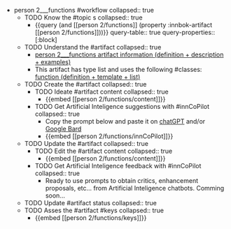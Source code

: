 
- person 2___functions #workflow
   collapsed:: true
  - TODO Know the #topic s
    collapsed:: true
    - {{query (and [[person 2/functions]] (property :innbok-artifact [[person 2/functions]]))}}
      query-table:: true
      query-properties:: [:block]
  - TODO Understand the #artifact
    collapsed:: true
    - [person 2___functions artifact information (definition + description + examples)](https://go.innbok.com/#/page/innBoK%2Fperson-%28id%29%2Ffunctions%2Finfo)
    - This artifact has type list and uses the following #classes: [function (definition + template + list)](https://go.innbok.com/#/page/innBoK%2Fclass%2Ffunction)
  - TODO Create the #artifact
     collapsed:: true
    - TODO Ideate #artifact content
      collapsed:: true
      - {{embed [[person 2/functions/content]]}}
    - TODO Get Artificial Inteligence suggestions with #innCoPilot
      collapsed:: true
      - Copy the prompt below and paste it on [chatGPT](https://chat.openai.com) and/or [Google Bard](https://bard.google.com/chat)
      - {{embed [[person 2/functions/innCoPilot]]}}
  - TODO Update the #artifact
    collapsed:: true
    - TODO Edit the #artifact content
     collapsed:: true
      - {{embed [[person 2/functions/content]]}}
    - TODO Get Artificial Inteligence feedback with #innCoPilot
      collapsed:: true
      - Ready to use prompts to obtain critics, enhancement proposals, etc... from Artificial Inteligence chatbots. Comming soon...
  - TODO Update #artifact status
    collapsed:: true
  - TODO Asses the #artifact #keys
    collapsed:: true
    - {{embed [[person 2/functions/keys]]}}



